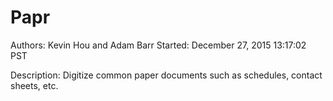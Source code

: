 # Papr
Authors: Kevin Hou and Adam Barr
Started: December 27, 2015 13:17:02 PST

Description:
Digitize common paper documents such as schedules, contact sheets, etc.

